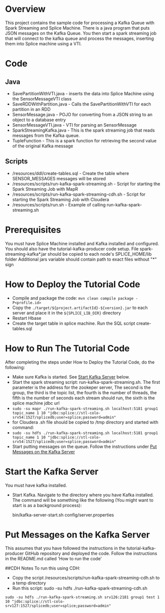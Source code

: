 # Overview
This project contains the sample code for processing a Kafka Queue with Spark Streaming and Splice Machine.  There is a java program that puts JSON messages on the Kafka Queue.  You then start a spark streaming job that will connect to the kafka queue and process the messages, inserting them into Splice machine using a VTI.

# Code
## Java
- SavePartitionWithVTI.java - inserts the data into Splice Machine using the SensorMessageVTI class
- SaveRDDWithPartition.java - Calls the SavePartitionWithVTI for each partition in an RDD
- SensorMessage.java - POJO for converting from a JSON string to an object to a database entry
- SensorMessageVTI.java - VTI for parsing an SensorMessage
- SparkStreamingKafka.java - This is the spark streaming job that reads messages from the Kafka queue.
- TupleFunction - This is a spark function for retrieving the second value of the original Kafka message

## Scripts
- /resources/ddl/create-tables.sql - Create the table where SENSOR_MESSAGES messages will be stored
- /resources/scripts/run-kafka-spark-streaming.sh - Script for starting the Spark Streaming Job with MapR
- /resources/scripts/run-kafka-spark-streaming-cdh.sh - Script for starting the Spark Streaming Job with Cloudera
- /resources/scripts/run.sh - Example of calling run-kafka-spark-streaming.sh

# Prerequisites
You must have Splice Machine installed and Kafka installed and configured. You should also have the tutorial-kafka-producer code setup.
File spark-streaming-kafka*.jar should be copied to each node's SPLICE_HOME/lib folder
Additional jars variable should contain path to exact files without "*" sign 
# How to Deploy the Tutorial Code

- Compile and package the code: `mvn clean compile package -P<profile.id>`
- Copy the `./target/${project.artifactId}-${version}.jar` to each server and place it in the `${SPLICE_LIB_DIR}` directory
- Restart Hbase
- Create the target table in splice machine.  Run the SQL script create-tables.sql

# How to Run The Tutorial Code

After completing the steps under How to Deploy the Tutorial Code, do the following:

+ Make sure Kafka is started.  See [Start Kafka Server](#startKafkaServer) below.
+ Start the spark streaming script: run-kafka-spark-streaming.sh.  The first parameter is the address for the zookeper server, The second is the group, the third is the topic list, the fourth is the number of threads, the fifth is the number of seconds each stream should run, the sixth is the splice machine jdbc url
+ `sudo -su mapr ./run-kafka-spark-streaming.sh localhost:5181 group1 topic_name 1 10 "jdbc:splice://stl-colo-srv54:1527/splicedb;user=splice;password=admin"`
+ for Cloudera .sh file should be copied to /tmp directory and started with command:
+ `sudo -su hdfs ./run-kafka-spark-streaming.sh localhost:5181 group1 topic_name 1 10 "jdbc:splice://stl-colo-srv54:1527/splicedb;user=splice;password=admin"`
+ Start putting messages on the queue.  Follow the instructions under [Put Messages on the Kafka Server](#startKafkaProducer)


# Start the Kafka Server<a id="startKafkaServer"></a>
You must have kafka installed.  

- Start Kafka.  Navigate to the directory where you have Kafka installed.  The command will be something like the following (You might want to start is as a background process):

	bin/kafka-server-start.sh config/server.properties

# Put Messages on the Kafka Server<a id="startKafkaProducer"></a>
This assumes that you have followed the instructions in the tutorial-kafka-producer GitHub repository and deployed the code.  Follow the instructions in the README.md called 'How to run the code'

##CDH Notes
To run this using CDH:
- Copy the script /resources/scripts/run-kafka-spark-streaming-cdh.sh to a temp directory
- Run this script: sudo -su hdfs ./run-kafka-spark-streaming-cdh.sh

```
sudo -su hdfs ./run-kafka-spark-streaming.sh srv126:2181 group1 test 1 10 "jdbc:splice://stl-colo-srv127:1527/splicedb;user=splice;password=admin"
```